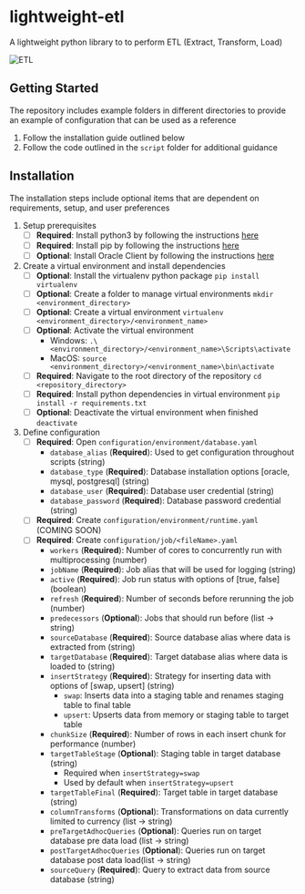 # lightweight-etl
A lightweight python library to to perform ETL (Extract, Transform, Load)

![ETL](https://www.blastanalytics.com/wp-content/uploads/extract-transform-load-icons-800x279.png)


## Getting Started
The repository includes example folders in different directories to provide an example of configuration that can be used as a reference

1. Follow the installation guide outlined below
1. Follow the code outlined in the `script` folder for additional guidance


## Installation
The installation steps include optional items that are dependent on requirements, setup, and user preferences

1. Setup prerequisites
    - [ ] **Required**: Install python3 by following the instructions [here](https://realpython.com/installing-python)
    - [ ] **Required**: Install pip by following the instructions [here](https://howchoo.com/g/mze4ntbknjk/install-pip-python)
    - [ ] **Optional**: Install Oracle Client by following the instructions [here](https://cx-oracle.readthedocs.io/en/latest/user_guide/installation.html)

1. Create a virtual environment and install dependencies
    - [ ] **Optional**: Install the virtualenv python package `pip install virtualenv`
    - [ ] **Optional**: Create a folder to manage virtual environments `mkdir <environment_directory>`
    - [ ] **Optional**: Create a virtual environment `virtualenv <environment_directory>/<environment_name>`
    - [ ] **Optional**: Activate the virtual environment
        - Windows: `.\<environment_directory>/<environment_name>\Scripts\activate`
        - MacOS: `source <environment_directory>/<environment_name>\bin\activate`
    - [ ] **Required**: Navigate to the root directory of the repository `cd <repository_directory>`
    - [ ] **Required**: Install python dependencies in virtual environment `pip install -r requirements.txt`
    - [ ] **Optional**: Deactivate the virtual environment when finished `deactivate`

1. Define configuration
    - [ ] **Required**: Open `configuration/environment/database.yaml`
        - `database_alias` (**Required**): Used to get configuration throughout scripts (string)
        - `database_type` (**Required**): Database installation options [oracle, mysql, postgresql] (string)
        - `database_user` (**Required**): Database user credential (string)
        - `database_password` (**Required**): Database password credential (string)
    - [ ] **Required**: Create `configuration/environment/runtime.yaml` (COMING SOON)
    - [ ] **Required**: Create `configuration/job/<fileName>.yaml`
        - `workers` (**Required**): Number of cores to concurrently run with multiprocessing (number)
        - `jobName` (**Required**): Job alias that will be used for logging (string)
        - `active` (**Required**): Job run status with options of [true, false] (boolean)
        - `refresh` (**Required**): Number of seconds before rerunning the job (number)
        - `predecessors` (**Optional**): Jobs that should run before (list -> string)
        - `sourceDatabase` (**Required**): Source database alias where data is extracted from (string)
        - `targetDatabase` (**Required**): Target database alias where data is loaded to (string)
        - `insertStrategy` (**Required**): Strategy for inserting data with options of [swap, upsert] (string)
            - `swap`: Inserts data into a staging table and renames staging table to final table
            - `upsert`: Upserts data from memory or staging table to target table
        - `chunkSize` (**Required**): Number of rows in each insert chunk for performance (number)
        - `targetTableStage` (**Optional**): Staging table in target database (string)
            - Required when `insertStrategy=swap`
            - Used by default when `insertStrategy=upsert`
        - `targetTableFinal` (**Required**): Target table in target database (string)
        - `columnTransforms` (**Optional**): Transformations on data currently limited to currency (list -> string)
        - `preTargetAdhocQueries` (**Optional**): Queries run on target database pre data load (list -> string)
        - `postTargetAdhocQueries` (**Optional**): Queries run on target database post data load(list -> string)
        - `sourceQuery` (**Required**): Query to extract data from source database (string)
